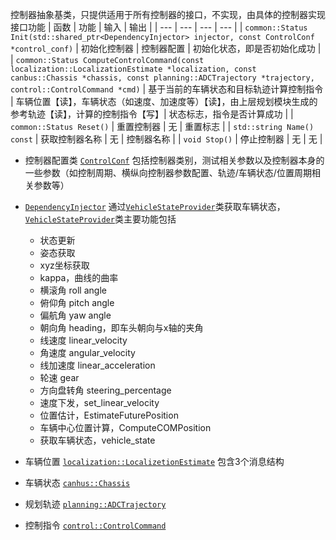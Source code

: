 <style>
table th:first-of-type {
    width: 55%;
}
table th:nth-of-type(2) {
    width: 15%;
}
table th:nth-of-type(3) {
    width: 15%;
}
table th:nth-of-type(3) {
    width: 15%;
}
</style>

控制器抽象基类，只提供适用于所有控制器的接口，不实现，由具体的控制器实现接口功能
| 函数 | 功能 | 输入 | 输出 |
| --- | --- | --- | --- |
| `common::Status Init(std::shared_ptr<DependencyInjector> injector, const ControlConf *control_conf)` | 初始化控制器 | 控制器配置 | 初始化状态，即是否初始化成功 |
| `common::Status ComputeControlCommand(const localization::LocalizationEstimate *localization, const canbus::Chassis *chassis, const planning::ADCTrajectory *trajectory, control::ControlCommand *cmd)` | 基于当前的车辆状态和目标轨迹计算控制指令 | 车辆位置【读】，车辆状态（如速度、加速度等）【读】，由上层规划模块生成的参考轨迹【读】，计算的控制指令【写】| 状态标志，指令是否计算成功 | 
| `common::Status Reset()` | 重置控制器 | 无 | 重置标志 |
| `std::string Name() const` | 获取控制器名称 | 无 | 控制器名称 |
| `void Stop()` | 停止控制器 | 无 | 无 |

- 控制器配置类 [`ControlConf`](https://github.com/ApolloAuto/apollo/blob/master/modules/control/proto/control_conf.proto)
包括控制器类别，测试相关参数以及控制器本身的一些参数（如控制周期、横纵向控制器参数配置、轨迹/车辆状态/位置周期相关参数等）

- [`DependencyInjector`](https://github.com/ApolloAuto/apollo/blob/master/modules/control/common/dependency_injector.h)
通过[`VehicleStateProvider`](https://github.com/ApolloAuto/apollo/blob/master/modules/common/vehicle_state/vehicle_state_provider.h)类获取车辆状态，[`VehicleStateProvider`](https://github.com/ApolloAuto/apollo/blob/master/modules/common/vehicle_state/vehicle_state_provider.h)类主要功能包括
    - 状态更新
    - 姿态获取
    - xyz坐标获取
    - kappa，曲线的曲率
    - 横滚角 roll angle
    - 俯仰角 pitch angle
    - 偏航角 yaw angle
    - 朝向角 heading，即车头朝向与x轴的夹角
    - 线速度 linear_velocity
    - 角速度 angular_velocity
    - 线加速度 linear_acceleration
    - 轮速 gear
    - 方向盘转角 steering_percentage
    - 速度下发，set_linear_velocity
    - 位置估计，EstimateFuturePosition
    - 车辆中心位置计算，ComputeCOMPosition
    - 获取车辆状态，vehicle_state

- 车辆位置 [`localization::LocalizetionEstimate`](https://github.com/ApolloAuto/apollo/blob/master/modules/localization/proto/localization.proto)
包含3个消息结构

- 车辆状态 [`canhus::Chassis`]()

- 规划轨迹 [`planning::ADCTrajectory`]()

- 控制指令 [`control::ControlCommand`]()

